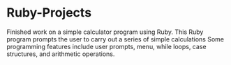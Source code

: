 # Ruby-Projects

Finished work on a simple calculator program using Ruby.
This Ruby program prompts the user to carry out a series of simple calculations
Some programming features include user prompts, menu, while loops, case structures, and arithmetic operations.
